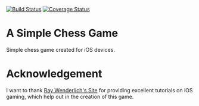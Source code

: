 [![Build Status](https://travis-ci.org/SpiritBreaker226/asimplechessgame.svg?branch=master)](https://travis-ci.org/SpiritBreaker226/asimplechessgame) 
[![Coverage Status](https://img.shields.io/coveralls/SpiritBreaker226/asimplechessgame.svg)](https://coveralls.io/r/SpiritBreaker226/asimplechessgame)

A Simple Chess Game
================

Simple chess game created for iOS devices.

Acknowledgement
================
I want to thank <a href="http://www.raywenderlich.com/" target="_blank">Ray Wenderlich's Site</a> for providing excellent tutorials on iOS gaming, which help out in the creation of this game.
